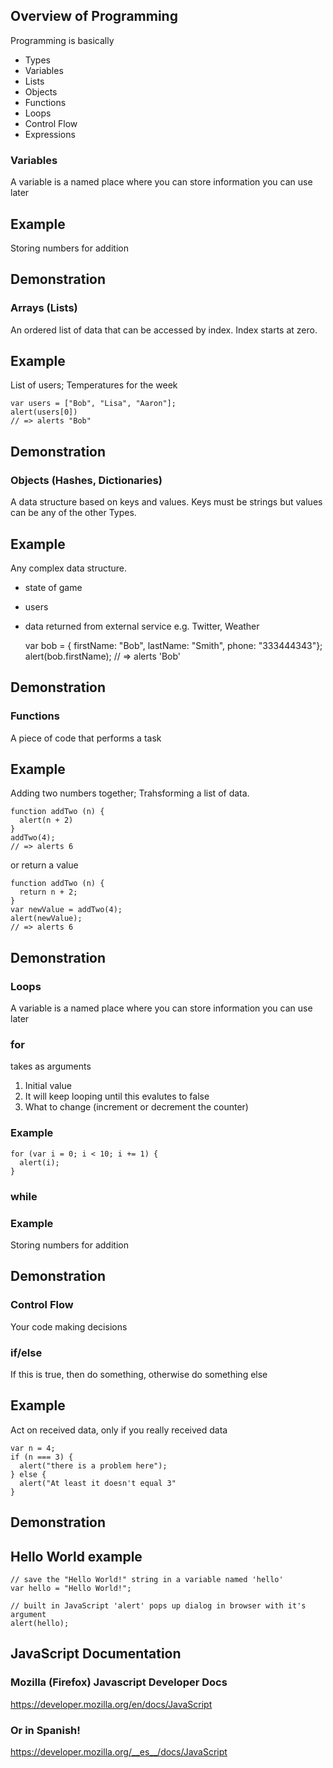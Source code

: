 <section data-markdown>

## Overview of Programming
Programming is basically

- Types
- Variables
- Lists
- Objects
- Functions
- Loops
- Control Flow
- Expressions

</section> <section data-markdown>

### Variables
A variable is a named place where you can store information you can use later

## Example
Storing numbers for addition

</section> <section data-markdown>

## Demonstration

</section> <section data-markdown>

### Arrays (Lists)
An ordered list of data that can be accessed by index. Index starts at zero.

## Example
List of users; Temperatures for the week

    var users = ["Bob", "Lisa", "Aaron"];
    alert(users[0])
    // => alerts "Bob"

</section> <section data-markdown>

## Demonstration

</section> <section data-markdown>

### Objects (Hashes, Dictionaries)
A data structure based on keys and values. Keys must be strings but values can be any of the other Types.

## Example
Any complex data structure.

- state of game
- users
- data returned from external service e.g. Twitter, Weather

    var bob = { firstName: "Bob", lastName: "Smith", phone: "333444343"};
    alert(bob.firstName);
    // => alerts 'Bob'

</section> <section data-markdown>

## Demonstration

</section> <section data-markdown>

### Functions
A piece of code that performs a task

## Example
Adding two numbers together; Trahsforming a list of data.

    function addTwo (n) {
      alert(n + 2)
    }
    addTwo(4);
    // => alerts 6

or return a value

    function addTwo (n) {
      return n + 2;
    }
    var newValue = addTwo(4);
    alert(newValue);
    // => alerts 6

</section> <section data-markdown>

## Demonstration

</section> <section data-markdown>

### Loops
A variable is a named place where you can store information you can use later

</section> <section data-markdown>

### for
takes as arguments

1. Initial value
2. It will keep looping until this evalutes to false
3. What to change (increment or decrement the counter)

</section> <section data-markdown>

### Example

    for (var i = 0; i < 10; i += 1) {
      alert(i);
    }

</section> <section data-markdown>

### while

</section> <section data-markdown>

### Example
Storing numbers for addition

</section> <section data-markdown>

## Demonstration

</section> <section data-markdown>

### Control Flow
Your code making decisions

</section> <section data-markdown>

### if/else
If this is true, then do something, otherwise do something else

## Example
Act on received data, only if you really received data

    var n = 4;
    if (n === 3) {
      alert("there is a problem here");
    } else {
      alert("At least it doesn't equal 3"
    }
</section> <section data-markdown>

## Demonstration

</section> <section data-markdown>

## Hello World example

    // save the "Hello World!" string in a variable named 'hello'
    var hello = "Hello World!";

    // built in JavaScript 'alert' pops up dialog in browser with it's argument
    alert(hello);

</section> <section data-markdown>

## JavaScript Documentation
### Mozilla (Firefox) Javascript Developer Docs
https://developer.mozilla.org/en/docs/JavaScript
### Or in Spanish!
https://developer.mozilla.org/__es__/docs/JavaScript
</section>
